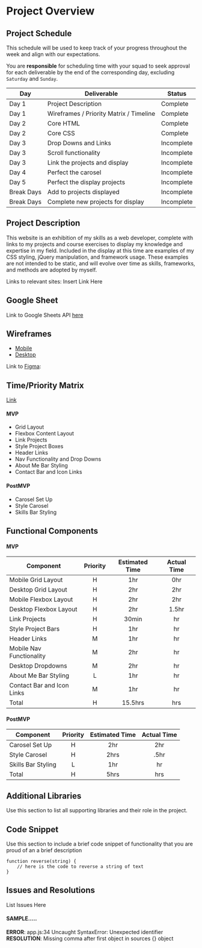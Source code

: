 # Project Overview

## Project Schedule

This schedule will be used to keep track of your progress throughout the week and align with our expectations.  

You are **responsible** for scheduling time with your squad to seek approval for each deliverable by the end of the corresponding day, excluding `Saturday` and `Sunday`.

|  Day | Deliverable | Status
|---|---| ---|
|Day 1| Project Description | Complete
|Day 1| Wireframes / Priority Matrix / Timeline | Complete
|Day 2| Core HTML | Complete
|Day 2| Core CSS | Complete
|Day 3| Drop Downs and Links | Incomplete
|Day 3| Scroll functionality | Incomplete
|Day 3| Link the projects and display | Incomplete
|Day 4| Perfect the carosel | Incomplete
|Day 5| Perfect the display projects | Incomplete
|Break Days| Add to projects displayed | Incomplete
|Break Days| Complete new projects for display | Incomplete

## Project Description

This website is an exhibition of my skills as a web developer, complete with links to my projects and course exercises to display my knowledge and expertise in my field. Included in the display at this time are examples of my CSS styling, jQuery manipulation, and framework usage. These examples are not intended to be static, and will evolve over time as skills, frameworks, and methods are adopted by myself.

Links to relevant sites:
Insert Link Here

## Google Sheet

Link to Google Sheets API [here](https://docs.google.com/spreadsheets/d/1Gw8eY-blGjaksHJJEZ_J94TYduwKqWvDPcdzm8uJunM/edit#gid=0)

## Wireframes

- [Mobile](https://imgur.com/a/BpNRowm)
- [Desktop](https://imgur.com/a/DyyPJnH)

Link to [Figma](https://www.figma.com/file/nkdOgggnTcWNxFOaThJYLo/Untitled?node-id=2%3A4):

## Time/Priority Matrix 

[Link](https://imgur.com/a/FFLDW5w)

#### MVP

- Grid Layout
- Flexbox Content Layout
- Link Projects
- Style Project Boxes
- Header Links
- Nav Functionality and Drop Downs
- About Me Bar Styling
- Contact Bar and Icon Links


#### PostMVP 

- Carosel Set Up
- Style Carosel
- Skills Bar Styling

## Functional Components

#### MVP
| Component | Priority | Estimated Time | Actual Time |
| --- | :---: |  :---: | :---: | 
| Mobile Grid Layout | H | 1hr | 0hr |
| Desktop Grid Layout | H | 2hr | 2hr |
| Mobile Flexbox Layout| H | 2hr | 2hr |
| Desktop Flexbox Layout| H | 2hr | 1.5hr |
| Link Projects | H | 30min |  hr | 
| Style Project Bars | H | 1hr | hr|
| Header Links | M | 1hr | hr |
| Mobile Nav Functionality| M | 2hr | hr |
| Desktop Dropdowns | M | 2hr | hr |
| About Me Bar Styling | L | 1hr | hr|
| Contact Bar and Icon Links | M | 1hr | hr|
| Total | H | 15.5hrs| hrs |

#### PostMVP
| Component | Priority | Estimated Time | Actual Time |
| --- | :---: |  :---: | :---: | 
| Carosel Set Up | H | 2hr | 2hr | 
| Style Carosel | H | 2hrs|  .5hr | 
| Skills Bar Styling | L | 1hr | hr |
| Total | H | 5hrs| hrs |

## Additional Libraries
 Use this section to list all supporting libraries and their role in the project. 

## Code Snippet

Use this section to include a brief code snippet of functionality that you are proud of an a brief description  

```
function reverse(string) {
	// here is the code to reverse a string of text
}
```

## Issues and Resolutions
 List Issues Here

#### SAMPLE.....
**ERROR**: app.js:34 Uncaught SyntaxError: Unexpected identifier                                
**RESOLUTION**: Missing comma after first object in sources {} object
